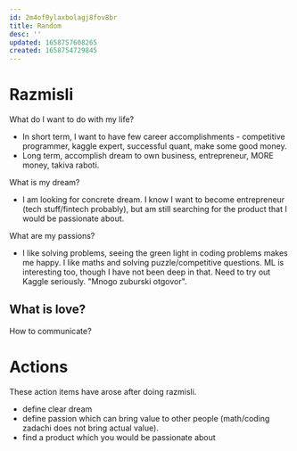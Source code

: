 ```yaml
---
id: 2m4of0ylaxbolagj8fov8br
title: Random
desc: ''
updated: 1658757608265
created: 1658754729845
---
```

# Razmisli

What do I want to do with my life?
- In short term, I want to have few career accomplishments - competitive programmer, kaggle expert, successful quant,
make some good money.
- Long term, accomplish dream to own business, entrepreneur, MORE money, takiva raboti.

What is my dream?
- I am looking for concrete dream. I know I want to become entrepreneur (tech stuff/fintech probably), but am still searching
for the product that I would be passionate about.

What are my passions?
- I like solving problems, seeing the green light in coding problems makes me happy. I like maths and solving puzzle/competitive
questions. ML is interesting too, though I have not been deep in that. Need to try out Kaggle seriously. "Mnogo zuburski otgovor".

What is love?
-

How to communicate?


# Actions

These action items have arose after doing razmisli.
- define clear dream
- define passion which can bring value to other people (math/coding zadachi does not bring actual value).
- find a product which you would be passionate about
